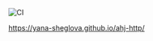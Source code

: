 ![CI](https://github.com/yana-sheglova/ahj-http/actions/workflows/web.yml/badge.svg)

https://yana-sheglova.github.io/ahj-http/
